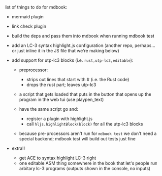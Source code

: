 list of things to do for mdbook:
  - mermaid plugin
  - link check plugin

  - build the deps and pass them into mdbook when running mdbook test

  - add an LC-3 syntax highlight.js configuration (another repo, perhaps... or just inline it in the JS file that we're making below)

  - add support for utp-lc3 blocks (i.e. `rust,utp-lc3,editable`):
    + preprocessor:
      * strips out lines that start with # (i.e. the Rust code)
      * drops the rust part; leaves utp-lc3

    + a script that gets loaded that puts in the button that opens up the program in the web tui (use playpen_text)
    + have the same script go and:
      * register a plugin with highlight.js
      * call `hljs.highlightBlock(block)` for all the utp-lc3 blocks

    + because pre-processors aren't run for `mdbook test` we don't need a special backend; mdbook test will build out tests just fine

  - extra!!
    * get ACE to syntax highlight LC-3 right
    * one editable ASM thing somewhere in the book that let's people run arbitary lc-3 programs (outputs shown in the console, no inputs)
